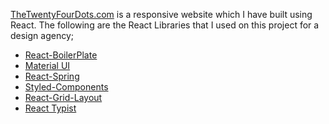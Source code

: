 <a href="https://thetwentyfourdots.com/">TheTwentyFourDots.com</a> is a responsive website which I have built using React.
The following are the React Libraries that I used on this project for a design agency;

<ul>
	<li><a href="https://github.com/react-boilerplate/react-boilerplate">React-BoilerPlate</a></li>
	<li><a href="https://material-ui.com/">Material UI</a></li>
	<li><a href="https://react-spring.io/">React-Spring</a></li>
	<li><a href="https://www.styled-components.com/">Styled-Components</a></li>
	<li><a href="https://www.npmjs.com/package/react-grid-layout">React-Grid-Layout</a></li>
	<li><a href="https://www.npmjs.com/package/react-typist">React Typist</a></li>
</ul>